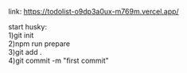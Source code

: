 link: https://todolist-o9dp3a0ux-m769m.vercel.app/

start husky:  
  1)git init  
  2)npm run prepare  
  3)git add .  
  4)git commit -m "first commit"  
